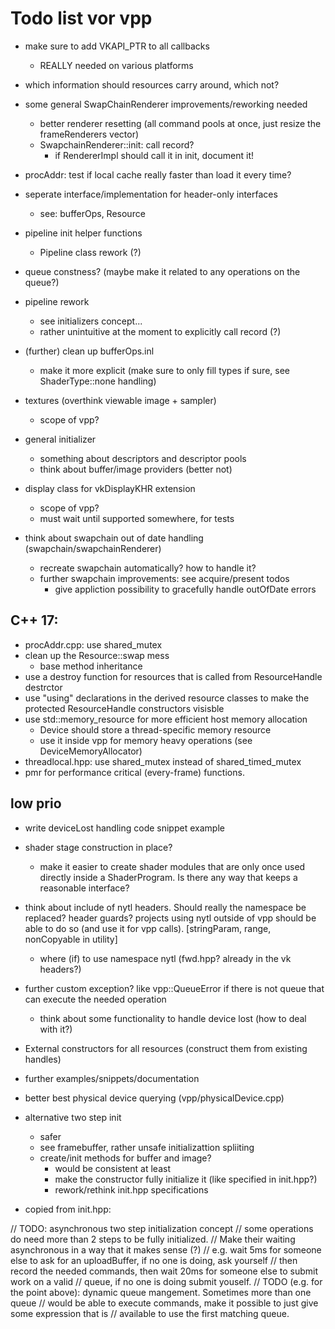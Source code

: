Todo list vor vpp
=================

- make sure to add VKAPI_PTR to all callbacks
	- REALLY needed on various platforms

- which information should resources carry around, which not?
- some general SwapChainRenderer improvements/reworking needed
	- better renderer resetting (all command pools at once, just resize the frameRenderers vector)
	- SwapchainRenderer::init: call record?
		- if RendererImpl should call it in init, document it!
- procAddr: test if local cache really faster than load it every time?
- seperate interface/implementation for header-only interfaces
	- see: bufferOps, Resource
- pipeline init helper functions
	- Pipeline class rework (?)
- queue constness? (maybe make it related to any operations on the queue?)
- pipeline rework
	- see initializers concept...
	- rather unintuitive at the moment to explicitly call record (?)
- (further) clean up bufferOps.inl
	- make it more explicit (make sure to only fill types if sure, see ShaderType::none handling)
- textures (overthink viewable image + sampler)
	- scope of vpp?
- general initializer
	- something about descriptors and descriptor pools
	- think about buffer/image providers (better not)
- display class for vkDisplayKHR extension
	- scope of vpp?
	- must wait until supported somewhere, for tests
- think about swapchain out of date handling (swapchain/swapchainRenderer)
	- recreate swapchain automatically? how to handle it?
	- further swapchain improvements: see acquire/present todos
		- give appliction possibility to gracefully handle outOfDate errors

C++ 17:
------

- procAddr.cpp: use shared_mutex
- clean up the Resource::swap mess
	- base method inheritance
- use a destroy function for resources that is called from ResourceHandle destrctor
- use "using" declarations in the derived resource classes to make the
	protected ResourceHandle constructors visisble
- use std::memory_resource for more efficient host memory allocation
	- Device should store a thread-specific memory resource
	- use it inside vpp for memory heavy operations (see DeviceMemoryAllocator)
- threadlocal.hpp: use shared_mutex instead of shared_timed_mutex
- pmr for performance critical (every-frame) functions.


low prio
--------

- write deviceLost handling code snippet example
- shader stage construction in place?
	- make it easier to create shader modules that are only once used directly inside
		a ShaderProgram. Is there any way that keeps a reasonable interface?

- think about include of nytl headers. Should really the namespace be replaced? header guards?
	projects using nytl outside of vpp should be able to do so (and use it for vpp calls).
	[stringParam, range, nonCopyable in utility]
	- where (if) to use namespace nytl (fwd.hpp? already in the vk headers?)

- further custom exception? like vpp::QueueError if there is not queue that
	can execute the needed operation
	- think about some functionality to handle device lost (how to deal with it?)

- External constructors for all resources (construct them from existing handles)
- further examples/snippets/documentation
- better best physical device querying (vpp/physicalDevice.cpp)

- alternative two step init
	- safer
	- see framebuffer, rather unsafe initializattion spliiting
	- create/init methods for buffer and image?
		- would be consistent at least
		- make the constructor fully initialize it (like specified in init.hpp?)
		- rework/rethink init.hpp specifications

- copied from init.hpp:


// TODO: asynchronous two step initialization concept
// some operations do need more than 2 steps to be fully initialized.
// Make their waiting asynchronous in a way that it makes sense (?)
// e.g. wait 5ms for someone else to ask for an uploadBuffer, if no one is doing, ask yourself
// then record the needed commands, then wait 20ms for someone else to submit work on a valid
// queue, if no one is doing submit youself.
// TODO (e.g. for the point above): dynamic queue mangement. Sometimes more than one queue
// would be able to execute commands, make it possible to just give some expression that is
// available to use the first matching queue.
